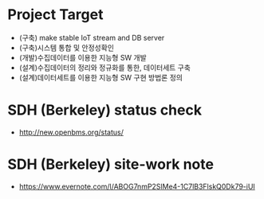 
# Project Target
 - (구축) make stable IoT stream and DB server
 - (구축)시스템 통합 및 안정성확인
 - (개발)수집데이터를 이용한 지능형 SW 개발
 - (설계)수집데이터의 정리와 정규화를 통한, 데이터세트 구축
 - (설계)데이터세트를 이용한 지능형 SW 구현 방법론 정의

# SDH (Berkeley) status check
 - http://new.openbms.org/status/

# SDH (Berkeley) site-work note
 - https://www.evernote.com/l/ABOG7nmP2SlMe4-1C7lB3FlskQ0Dk79-iUI
